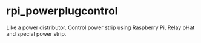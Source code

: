 # rpi_powerplugcontrol
Like a power distributor. Control power strip using Raspberry Pi, Relay pHat and special power strip.
